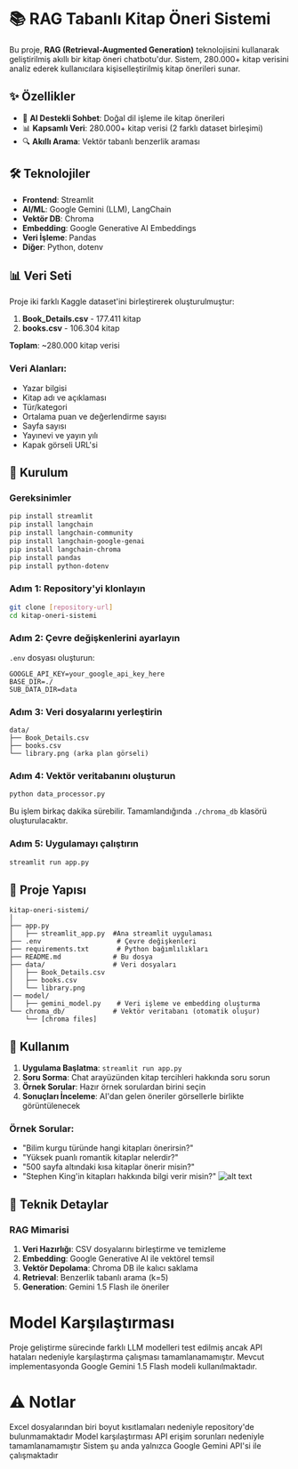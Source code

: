 # 📚 RAG Tabanlı Kitap Öneri Sistemi

Bu proje, **RAG (Retrieval-Augmented Generation)** teknolojisini kullanarak geliştirilmiş akıllı bir kitap öneri chatbotu'dur. Sistem, 280.000+ kitap verisini analiz ederek kullanıcılara kişiselleştirilmiş kitap önerileri sunar.

## ✨ Özellikler

- 🤖 **AI Destekli Sohbet**: Doğal dil işleme ile kitap önerileri
- 📊 **Kapsamlı Veri**: 280.000+ kitap verisi (2 farklı dataset birleşimi)
- 🔍 **Akıllı Arama**: Vektör tabanlı benzerlik araması

## 🛠️ Teknolojiler

- **Frontend**: Streamlit
- **AI/ML**: Google Gemini (LLM), LangChain
- **Vektör DB**: Chroma
- **Embedding**: Google Generative AI Embeddings
- **Veri İşleme**: Pandas
- **Diğer**: Python, dotenv

## 📊 Veri Seti

Proje iki farklı Kaggle dataset'ini birleştirerek oluşturulmuştur:

1. **Book_Details.csv** - 177.411 kitap
2. **books.csv** - 106.304 kitap

**Toplam**: ~280.000 kitap verisi

### Veri Alanları:
- Yazar bilgisi
- Kitap adı ve açıklaması
- Tür/kategori
- Ortalama puan ve değerlendirme sayısı
- Sayfa sayısı
- Yayınevi ve yayın yılı
- Kapak görseli URL'si

## 🚀 Kurulum

### Gereksinimler

```bash
pip install streamlit
pip install langchain
pip install langchain-community
pip install langchain-google-genai
pip install langchain-chroma
pip install pandas
pip install python-dotenv
```

### Adım 1: Repository'yi klonlayın

```bash
git clone [repository-url]
cd kitap-oneri-sistemi
```

### Adım 2: Çevre değişkenlerini ayarlayın

`.env` dosyası oluşturun:

```env
GOOGLE_API_KEY=your_google_api_key_here
BASE_DIR=./
SUB_DATA_DIR=data
```

### Adım 3: Veri dosyalarını yerleştirin

```
data/
├── Book_Details.csv
├── books.csv
└── library.png (arka plan görseli)
```

### Adım 4: Vektör veritabanını oluşturun

```bash
python data_processor.py
```

Bu işlem birkaç dakika sürebilir. Tamamlandığında `./chroma_db` klasörü oluşturulacaktır.

### Adım 5: Uygulamayı çalıştırın

```bash
streamlit run app.py
```

## 📁 Proje Yapısı

```
kitap-oneri-sistemi/
│
├── app.py
│   ├── streamlit_app.py  #Ana streamlit uygulaması  
├── .env                   # Çevre değişkenleri
├── requirements.txt       # Python bağımlılıkları
├── README.md             # Bu dosya
├── data/                 # Veri dosyaları
│   ├── Book_Details.csv
│   ├── books.csv
│   └── library.png
│── model/        
│   ├── gemini_model.py    # Veri işleme ve embedding oluşturma   
└── chroma_db/            # Vektör veritabanı (otomatik oluşur)
    └── [chroma files]
```

## 🎯 Kullanım

1. **Uygulama Başlatma**: `streamlit run app.py`
2. **Soru Sorma**: Chat arayüzünden kitap tercihleri hakkında soru sorun
3. **Örnek Sorular**: Hazır örnek sorulardan birini seçin
4. **Sonuçları İnceleme**: AI'dan gelen öneriler görsellerle birlikte görüntülenecek

### Örnek Sorular:

- "Bilim kurgu türünde hangi kitapları önerirsin?"
- "Yüksek puanlı romantik kitaplar nelerdir?"
- "500 sayfa altındaki kısa kitaplar önerir misin?"
- "Stephen King'in kitapları hakkında bilgi verir misin?"
![alt text](<Ekran görüntüsü 2025-06-28 214231.png>)

## 🔧 Teknik Detaylar

### RAG Mimarisi

1. **Veri Hazırlığı**: CSV dosyalarını birleştirme ve temizleme
2. **Embedding**: Google Generative AI ile vektörel temsil
3. **Vektör Depolama**: Chroma DB ile kalıcı saklama
4. **Retrieval**: Benzerlik tabanlı arama (k=5)
5. **Generation**: Gemini 1.5 Flash ile öneriler

# Model Karşılaştırması
Proje geliştirme sürecinde farklı LLM modelleri test edilmiş ancak API hataları nedeniyle karşılaştırma çalışması tamamlanamamıştır. Mevcut implementasyonda Google Gemini 1.5 Flash modeli kullanılmaktadır.
# ⚠️ Notlar

Excel dosyalarından biri boyut kısıtlamaları nedeniyle repository'de bulunmamaktadır
Model karşılaştırması API erişim sorunları nedeniyle tamamlanamamıştır
Sistem şu anda yalnızca Google Gemini API'si ile çalışmaktadır
